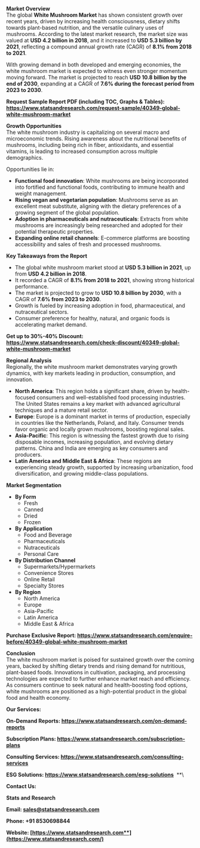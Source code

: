 ﻿**Market Overview**\
The global **White Mushroom Market** has shown consistent growth over recent years, driven by increasing health consciousness, dietary shifts towards plant-based nutrition, and the versatile culinary uses of mushrooms. According to the latest market research, the market size was valued at **USD 4.2 billion in 2018**, and it increased to **USD 5.3 billion by 2021**, reflecting a compound annual growth rate (CAGR) of **8.1% from 2018 to 2021**.

With growing demand in both developed and emerging economies, the white mushroom market is expected to witness even stronger momentum moving forward. The market is projected to reach **USD 10.8 billion by the end of 2030**, expanding at a CAGR of **7.6% during the forecast period from 2023 to 2030**.

**Request Sample Report PDF (including TOC, Graphs & Tables): <https://www.statsandresearch.com/request-sample/40349-global-white-mushroom-market>**

**Growth Opportunities**\
The white mushroom industry is capitalizing on several macro and microeconomic trends. Rising awareness about the nutritional benefits of mushrooms, including being rich in fiber, antioxidants, and essential vitamins, is leading to increased consumption across multiple demographics.

Opportunities lie in:

- **Functional food innovation**: White mushrooms are being incorporated into fortified and functional foods, contributing to immune health and weight management.
- **Rising vegan and vegetarian population**: Mushrooms serve as an excellent meat substitute, aligning with the dietary preferences of a growing segment of the global population.
- **Adoption in pharmaceuticals and nutraceuticals**: Extracts from white mushrooms are increasingly being researched and adopted for their potential therapeutic properties.
- **Expanding online retail channels**: E-commerce platforms are boosting accessibility and sales of fresh and processed mushrooms.

**Key Takeaways from the Report**

- The global white mushroom market stood at **USD 5.3 billion in 2021**, up from **USD 4.2 billion in 2018**.
- It recorded a CAGR of **8.1% from 2018 to 2021**, showing strong historical performance.
- The market is projected to grow to **USD 10.8 billion by 2030**, with a CAGR of **7.6% from 2023 to 2030**.
- Growth is fueled by increasing adoption in food, pharmaceutical, and nutraceutical sectors.
- Consumer preference for healthy, natural, and organic foods is accelerating market demand.

**Get up to 30%-40% Discount: <https://www.statsandresearch.com/check-discount/40349-global-white-mushroom-market>**

**Regional Analysis**\
Regionally, the white mushroom market demonstrates varying growth dynamics, with key markets leading in production, consumption, and innovation.

- **North America**: This region holds a significant share, driven by health-focused consumers and well-established food processing industries. The United States remains a key market with advanced agricultural techniques and a mature retail sector.
- **Europe**: Europe is a dominant market in terms of production, especially in countries like the Netherlands, Poland, and Italy. Consumer trends favor organic and locally grown mushrooms, boosting regional sales.
- **Asia-Pacific**: This region is witnessing the fastest growth due to rising disposable incomes, increasing population, and evolving dietary patterns. China and India are emerging as key consumers and producers.
- **Latin America and Middle East & Africa**: These regions are experiencing steady growth, supported by increasing urbanization, food diversification, and growing middle-class populations.

**Market Segmentation**

- **By Form**
  - Fresh
  - Canned
  - Dried
  - Frozen
- **By Application**
  - Food and Beverage
  - Pharmaceuticals
  - Nutraceuticals
  - Personal Care
- **By Distribution Channel**
  - Supermarkets/Hypermarkets
  - Convenience Stores
  - Online Retail
  - Specialty Stores
- **By Region**
  - North America
  - Europe
  - Asia-Pacific
  - Latin America
  - Middle East & Africa

**Purchase Exclusive Report: <https://www.statsandresearch.com/enquire-before/40349-global-white-mushroom-market>**

**Conclusion**\
The white mushroom market is poised for sustained growth over the coming years, backed by shifting dietary trends and rising demand for nutritious, plant-based foods. Innovations in cultivation, packaging, and processing technologies are expected to further enhance market reach and efficiency. As consumers continue to seek natural and health-boosting food options, white mushrooms are positioned as a high-potential product in the global food and health economy.

**Our Services:** 

**On-Demand Reports: <https://www.statsandresearch.com/on-demand-reports>** 

**Subscription Plans: <https://www.statsandresearch.com/subscription-plans>** 

**Consulting Services: <https://www.statsandresearch.com/consulting-services>** 

**ESG Solutions: <https://www.statsandresearch.com/esg-solutions>** 
**\


**Contact Us:** 

**Stats and Research** 

**Email: <sales@statsandresearch.com>** 

**Phone: +91 8530698844** 

**Website: [https://www.statsandresearch.com**](https://www.statsandresearch.com/)**

